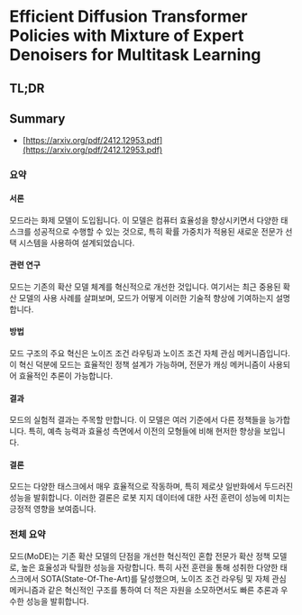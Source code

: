 # Efficient Diffusion Transformer Policies with Mixture of Expert Denoisers for Multitask Learning
## TL;DR
## Summary
- [https://arxiv.org/pdf/2412.12953.pdf](https://arxiv.org/pdf/2412.12953.pdf)

### 요약

#### 서론
모드라는 화제 모델이 도입됩니다. 이 모델은 컴퓨터 효율성을 향상시키면서 다양한 태스크를 성공적으로 수행할 수 있는 것으로, 특히 확률 가중치가 적용된 새로운 전문가 선택 시스템을 사용하여 설계되었습니다.

#### 관련 연구
모드는 기존의 확산 모델 체계를 혁신적으로 개선한 것입니다. 여기서는 최근 중용된 확산 모델의 사용 사례를 살펴보며, 모드가 어떻게 이러한 기술적 향상에 기여하는지 설명합니다.

#### 방법
모드 구조의 주요 혁신은 노이즈 조건 라우팅과 노이즈 조건 자체 관심 메커니즘입니다. 이 혁신 덕분에 모드는 효율적인 정책 설계가 가능하며, 전문가 캐싱 메커니즘이 사용되어 효율적인 추론이 가능합니다.

#### 결과
모드의 실험적 결과는 주목할 만합니다. 이 모델은 여러 기준에서 다른 정책들을 능가합니다. 특히, 예측 능력과 효율성 측면에서 이전의 모형들에 비해 현저한 향상을 보입니다.

#### 결론
모드는 다양한 태스크에서 매우 효율적으로 작동하며, 특히 제로샷 일반화에서 두드러진 성능을 발휘합니다. 이러한 결론은 로봇 지지 데이터에 대한 사전 훈련이 성능에 미치는 긍정적 영향을 보여줍니다.

### 전체 요약
모드(MoDE)는 기존 확산 모델의 단점을 개선한 혁신적인 혼합 전문가 확산 정책 모델로, 높은 효율성과 탁월한 성능을 자랑합니다. 특히 사전 훈련을 통해 성취한 다양한 태스크에서 SOTA(State-Of-The-Art)를 달성했으며, 노이즈 조건 라우팅 및 자체 관심 메커니즘과 같은 혁신적인 구조를 통하여 더 적은 자원을 소모하면서도 빠른 추론과 우수한 성능을 발휘합니다.